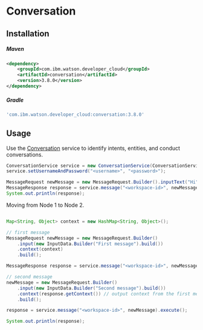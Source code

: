 # Conversation

## Installation

##### Maven
```xml
<dependency>
	<groupId>com.ibm.watson.developer_cloud</groupId>
	<artifactId>conversation</artifactId>
	<version>3.8.0</version>
</dependency>
```

##### Gradle
```gradle
'com.ibm.watson.developer_cloud:conversation:3.8.0'
```

## Usage

Use the [Conversation][conversation] service to identify intents, entities, and conduct conversations.

```java
ConversationService service = new ConversationService(ConversationService.VERSION_DATE_2017_03_02);
service.setUsernameAndPassword("<username>", "<password>");

MessageRequest newMessage = new MessageRequest.Builder().inputText("Hi").build();
MessageResponse response = service.message("<workspace-id>", newMessage).execute();
System.out.println(response);
```

Moving from Node 1 to Node 2.

```java

Map<String, Object> context = new HashMap<String, Object>();

// first message
MessageRequest newMessage = new MessageRequest.Builder()
	.input(new InputData.Builder("First message").build())
	.context(context)
	.build();

MessageResponse response = service.message("<workspace-id>", newMessage).execute();

// second message
newMessage = new MessageRequest.Builder()
	.input(new InputData.Builder("Second message").build())
	.context(response.getContext()) // output context from the first message
	.build();

response = service.message("<workspace-id>", newMessage).execute();

System.out.println(response);
```

[conversation]: https://www.ibm.com/watson/developercloud/doc/conversation/
